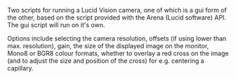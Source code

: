 Two scripts for running a Lucid Vision camera, one of which is a gui form of the other, based on the script provided with the Arena (Lucid software) API. The gui script will run on it's own.

Options include selecting the camera resolution, offsets (if using lower than max. resolution), gain, the size of the displayed image on the monitor, Mono8 or BGR8 colour formats, whether to overlay a red cross on the image (and to adjust the size and position of the cross) for e.g. centering a capillary.